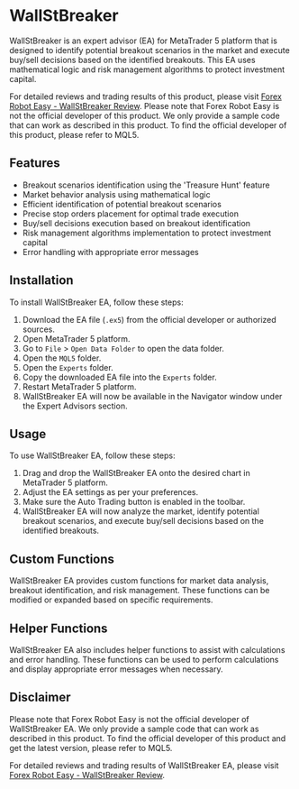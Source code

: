 # WallStBreaker

WallStBreaker is an expert advisor (EA) for MetaTrader 5 platform that is designed to identify potential breakout scenarios in the market and execute buy/sell decisions based on the identified breakouts. This EA uses mathematical logic and risk management algorithms to protect investment capital.

For detailed reviews and trading results of this product, please visit [Forex Robot Easy - WallStBreaker Review](https://forexroboteasy.com/forex-robot-review/wallstbreaker-1-review-decoding-dow-jones-with-precision/). Please note that Forex Robot Easy is not the official developer of this product. We only provide a sample code that can work as described in this product. To find the official developer of this product, please refer to MQL5.

## Features
- Breakout scenarios identification using the 'Treasure Hunt' feature
- Market behavior analysis using mathematical logic
- Efficient identification of potential breakout scenarios
- Precise stop orders placement for optimal trade execution
- Buy/sell decisions execution based on breakout identification
- Risk management algorithms implementation to protect investment capital
- Error handling with appropriate error messages

## Installation
To install WallStBreaker EA, follow these steps:
1. Download the EA file (`.ex5`) from the official developer or authorized sources.
2. Open MetaTrader 5 platform.
3. Go to `File` > `Open Data Folder` to open the data folder.
4. Open the `MQL5` folder.
5. Open the `Experts` folder.
6. Copy the downloaded EA file into the `Experts` folder.
7. Restart MetaTrader 5 platform.
8. WallStBreaker EA will now be available in the Navigator window under the Expert Advisors section.

## Usage
To use WallStBreaker EA, follow these steps:
1. Drag and drop the WallStBreaker EA onto the desired chart in MetaTrader 5 platform.
2. Adjust the EA settings as per your preferences.
3. Make sure the Auto Trading button is enabled in the toolbar.
4. WallStBreaker EA will now analyze the market, identify potential breakout scenarios, and execute buy/sell decisions based on the identified breakouts.

## Custom Functions
WallStBreaker EA provides custom functions for market data analysis, breakout identification, and risk management. These functions can be modified or expanded based on specific requirements.

## Helper Functions
WallStBreaker EA also includes helper functions to assist with calculations and error handling. These functions can be used to perform calculations and display appropriate error messages when necessary.

## Disclaimer
Please note that Forex Robot Easy is not the official developer of WallStBreaker EA. We only provide a sample code that can work as described in this product. To find the official developer of this product and get the latest version, please refer to MQL5.

For detailed reviews and trading results of WallStBreaker EA, please visit [Forex Robot Easy - WallStBreaker Review](https://forexroboteasy.com/forex-robot-review/wallstbreaker-1-review-decoding-dow-jones-with-precision/).
